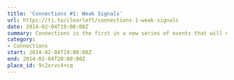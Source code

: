 ```yaml
---
title: 'Connections #1: Weak Signals'
url: https://ti.to/clearleft/connections-1-weak-signals
date: 2014-02-04T19:00:00Z
summary: Connections is the first in a new series of events that will explore the edges of design, technology and science.
category:
- Connections
start: 2014-02-04T19:00:00Z
end: 2014-02-04T20:00:00Z
place_id: 9c2xrvc4+cq
---
```


